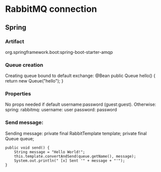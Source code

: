 # RabbitMQ connection

## Spring
### Artifact 
org.springframework.boot:spring-boot-starter-amqp

### Queue creation
Creating queue bound to default exchange:
    @Bean
    public Queue hello() {
        return new Queue("hello");
    }

### Properties
No props needed if default username:password (guest:guest).
Otherwise:
spring:
  rabbitmq:
    username: user
    password: password

### Send message:
Sending message:
    private final RabbitTemplate template;
    private final Queue queue;


    public void send() {
        String message = "Hello World!";
        this.template.convertAndSend(queue.getName(), message);
        System.out.println(" [x] Sent '" + message + "'");
    }

